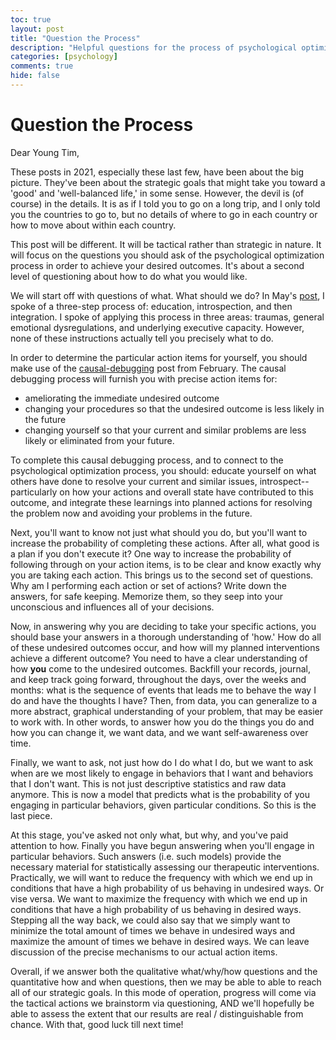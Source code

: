 ```yaml
---
toc: true
layout: post
title: "Question the Process"
description: "Helpful questions for the process of psychological optimization."
categories: [psychology]
comments: true
hide: false
---
```


# Question the Process

Dear Young Tim,

These posts in 2021, especially these last few,
have been about the big picture.
They've been about the strategic goals that might take you toward a
'good' and 'well-balanced life,' in some sense.
However, the devil is (of course) in the details.
It is as if I told you to go on a long trip, and
I only told you the countries to go to,
but no details of where to go in each country
or how to move about within each country.

This post will be different.
It will be tactical rather than strategic in nature.
It will focus on the questions you should ask of
the psychological optimization process
in order to achieve your desired outcomes.
It's about a second level of questioning
about how to do what you would like.

We will start off with questions of what.
What should we do?
In May's [post](https://timothyb0912.github.io/blog/psychology/2021/05/30/Psychological-optimization.html), I spoke of a three-step process of:
education, introspection, and then integration.
I spoke of applying this process in three areas:
traumas, general emotional dysregulations, and underlying executive capacity.
However, none of these instructions actually tell you precisely what to do.

In order to determine the particular action items for yourself,
you should make use of the [causal-debugging](https://timothyb0912.github.io/blog/reading/2021/02/28/Causally-Engineering-Life.html) post from February.
The causal debugging process will furnish you with precise action items for:
- ameliorating the immediate undesired outcome
- changing your procedures so that the undesired outcome is
  less likely in the future
- changing yourself so that your current and similar problems are less likely
  or eliminated from your future.

To complete this causal debugging process,
and to connect to the psychological optimization process, you should:
educate yourself on what others have done
to resolve your current and similar issues,
introspect--particularly on
how your actions and overall state have contributed to this outcome, and
integrate these learnings into planned actions for
resolving the problem now and avoiding your problems in the future.

Next, you'll want to know not just what should you do,
but you'll want to increase the probability of completing these actions.
After all, what good is a plan if you don't execute it?
One way to increase the probability of following through on your action items,
is to be clear and know exactly why you are taking each action.
This brings us to the second set of questions.
Why am I performing each action or set of actions?
Write down the answers, for safe keeping.
Memorize them,
so they seep into your unconscious and influences all of your decisions.

Now, in answering why you are deciding to take your specific actions,
you should base your answers in a thorough understanding of 'how.'
How do all of these undesired outcomes occur, and
how will my planned interventions achieve a different outcome?
You need to have a clear understanding of how
**you** come to the undesired outcomes.
Backfill your records, journal, and keep track going forward,
throughout the days, over the weeks and months:
what is the sequence of events that leads me to behave the way I do
and have the thoughts I have?
Then, from data, you can generalize to a more abstract,
graphical understanding of your problem, that may be easier to work with.
In other words,
to answer how you do the things you do and how you can change it,
we want data,
and we want self-awareness over time.

Finally, we want to ask, not just how do I do what I do,
but we want to ask when are we most likely to engage in
behaviors that I want and behaviors that I don't want.
This is not just descriptive statistics and raw data anymore.
This is now a model that predicts what is the probability of you engaging in
particular behaviors, given particular conditions.
So this is the last piece.

At this stage, you've asked not only what, but why,
and you've paid attention to how.
Finally you have begun answering when you'll engage in particular behaviors.
Such answers (i.e. such models) provide the necessary material for
statistically assessing our therapeutic interventions.
Practically, we will want to reduce the frequency with which we end up
in conditions that have a high probability of us behaving in undesired ways.
Or vise versa.
We want to maximize the frequency with which we end up in conditions that
have a high probability of us behaving in desired ways.
Stepping all the way back,
we could also say that we simply want to minimize the total amount of times
we behave in undesired ways and maximize the amount of times we behave in
desired ways.
We can leave discussion of the precise mechanisms to our actual action items.

Overall, if we answer both the qualitative what/why/how questions
and the quantitative how and when questions,
then we may be able to able to reach all of our strategic goals.
In this mode of operation,
progress will come via the tactical actions we brainstorm via questioning,
AND we'll hopefully be able to assess the extent that our results are
real / distinguishable from chance.
With that, good luck till next time!

